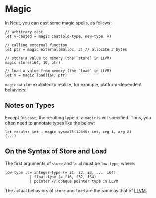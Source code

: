 # Magic

In Neut, you can cast some magic spells, as follows:

```neut
// arbitrary cast
let v-casted = magic cast(old-type, new-type, v)

// calling external function
let ptr = magic external(malloc, 3) // allocate 3 bytes

// store a value to memory (the `store` in LLVM)
magic store(i64, 10, ptr)

// load a value from memory (the `load` in LLVM)
let v = magic load(i64, ptr)
```

`magic` can be exploited to realize, for example, platform-dependent behaviors.

## Notes on Types

Except for `cast`, the resulting type of a `magic` is not specified. Thus, you often need to annotate types like the below:

```neut
let result: int = magic syscall(12345: int, arg-1, arg-2)
(...)
```

## On the Syntax of Store and Load

The first arguments of `store` and `load` must be `low-type`, where:

```neut
low-type ::= integer-type (= i1, i2, i3, ..., i64)
           | float-type (= f16, f32, f64)
           | pointer // opaque pointer type in LLVM
```

The actual behaviors of `store` and `load` are the same as that of [LLVM](https://llvm.org/docs/LangRef.html).
